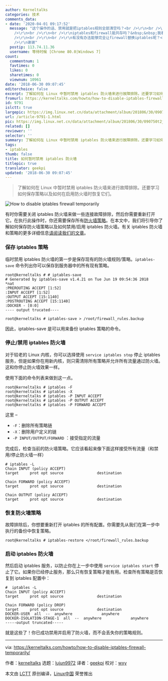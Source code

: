 ```yaml
---
author: Kerneltalks
categories: 技术
comments_data:
- date: '2020-04-01 09:17:52'
  message: "这个操作的话、禁用就是把iptables规则全部清空吗？<br />\r\n<br />\r\niptables的服务不是还在吗、如果我新安装一个软件需要用到防火墙、岂不是这个软件会自动添加iptables规则?<br
    />\r\n<br />\r\n<br />\r\niptables和firewall能共存吗？&nbsp;&nbsp;我看测试优先权还是iptables生效<br
    />\r\n<br />\r\n<br />\r\n有没有办法能够完全让firewall替换iptables呢？<br />\r\n<br />\r\n<br
    />\r\n谢谢"
  postip: 113.74.11.36
  username: 等待时候 [Chrome 80.0|Windows 7]
count:
  commentnum: 1
  favtimes: 0
  likes: 0
  sharetimes: 0
  viewnum: 10961
date: '2018-06-30 09:07:45'
editorchoice: false
excerpt: 了解如何在 Linux 中暂时禁用 iptables 防火墙来进行故障排除。还要学习如何保存策略以及如何在启用防火墙时恢复它们。
fromurl: https://kerneltalks.com/howto/how-to-disable-iptables-firewall-temporarily/
id: 9791
islctt: true
largepic: https://img.linux.net.cn/data/attachment/album/201806/30/090750t2j8purzppwjj5bq.png
url: /article-9791-1.html
pic: https://img.linux.net.cn/data/attachment/album/201806/30/090750t2j8purzppwjj5bq.png.thumb.jpg
related: []
reviewer: ''
selector: ''
summary: 了解如何在 Linux 中暂时禁用 iptables 防火墙来进行故障排除。还要学习如何保存策略以及如何在启用防火墙时恢复它们。
tags:
- iptables
thumb: false
title: 如何暂时禁用 iptables 防火墙
titlepic: true
translator: geekpi
updated: '2018-06-30 09:07:45'
---
```



> 
> 了解如何在 Linux 中暂时禁用 iptables 防火墙来进行故障排除。还要学习如何保存策略以及如何在启用防火墙时恢复它们。
> 
> 
> 


![How to disable iptables firewall temporarily](/data/attachment/album/201806/30/090750t2j8purzppwjj5bq.png)


有时你需要关闭 iptables 防火墙来做一些连接故障排除，然后你需要重新打开它。在执行此操作时，你还需要保存所有[防火墙策略](https://kerneltalks.com/networking/configuration-of-iptables-policies/)。在本文中，我们将引导你了解如何保存防火墙策略以及如何禁用/启用 iptables 防火墙。有关 iptables 防火墙和策略的更多详细信息[请阅读我们的文章](https://kerneltalks.com/networking/basics-of-iptables-linux-firewall/)。


### 保存 iptables 策略


临时禁用 iptables 防火墙的第一步是保存现有的防火墙规则/策略。`iptables-save` 命令列出你可以保存到服务器中的所有现有策略。



```
root@kerneltalks # # iptables-save
# Generated by iptables-save v1.4.21 on Tue Jun 19 09:54:36 2018
*nat
:PREROUTING ACCEPT [1:52]
:INPUT ACCEPT [1:52]
:OUTPUT ACCEPT [15:1140]
:POSTROUTING ACCEPT [15:1140]
:DOCKER - [0:0]
---- output trucated----

root@kerneltalks # iptables-save > /root/firewall_rules.backup

```

因此，iptables-save 是可以用来备份 iptables 策略的命令。


### 停止/禁用 iptables 防火墙


对于较老的 Linux 内核，你可以选择使用 `service iptables stop` 停止 iptables 服务，但是如果你在用新内核，则只需清除所有策略并允许所有流量通过防火墙。这和你停止防火墙效果一样。


使用下面的命令列表来做到这一点。



```
root@kerneltalks # iptables -F
root@kerneltalks # iptables -X
root@kerneltalks # iptables -P INPUT ACCEPT
root@kerneltalks # iptables -P OUTPUT ACCEPT
root@kerneltalks # iptables -P FORWARD ACCEPT

```

这里 –


* `-F`：删除所有策略链
* `-X`：删除用户定义的链
* `-P INPUT/OUTPUT/FORWARD` ：接受指定的流量


完成后，检查当前的防火墙策略。它应该看起来像下面这样接受所有流量（和禁用/停止防火墙一样）



```
# iptables -L
Chain INPUT (policy ACCEPT)
target     prot opt source               destination

Chain FORWARD (policy ACCEPT)
target     prot opt source               destination

Chain OUTPUT (policy ACCEPT)
target     prot opt source               destination

```

### 恢复防火墙策略


故障排除后，你想要重新打开 iptables 的所有配置。你需要先从我们在第一步中执行的备份中恢复策略。



```
root@kerneltalks # iptables-restore </root/firewall_rules.backup

```

### 启动 iptables 防火墙


然后启动 iptables 服务，以防止你在上一步中使用 `service iptables start` 停止了它。如果你已经停止服务，那么只有恢复策略才能有用。检查所有策略是否恢复到 iptables 配置中：



```
#  iptables -L
Chain INPUT (policy ACCEPT)
target     prot opt source               destination

Chain FORWARD (policy DROP)
target     prot opt source               destination
DOCKER-USER  all  --  anywhere             anywhere
DOCKER-ISOLATION-STAGE-1  all  --  anywhere             anywhere
-----output truncated-----

```

就是这些了！你已成功禁用并启用了防火墙，而不会丢失你的策略规则。




---


via: <https://kerneltalks.com/howto/how-to-disable-iptables-firewall-temporarily/>


作者：[kerneltalks](https://kerneltalks.com) 选题：[lujun9972](https://github.com/lujun9972) 译者：[geekpi](https://github.com/geekpi) 校对：[wxy](https://github.com/wxy)


本文由 [LCTT](https://github.com/LCTT/TranslateProject) 原创编译，[Linux中国](https://linux.cn/) 荣誉推出